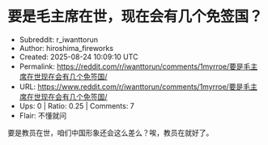 # 要是毛主席在世，现在会有几个免签国？

- Subreddit: r_iwanttorun
- Author: hiroshima_fireworks
- Created: 2025-08-24 10:09:10 UTC
- Permalink: https://reddit.com/r/iwanttorun/comments/1myrroe/要是毛主席在世现在会有几个免签国/
- URL: https://www.reddit.com/r/iwanttorun/comments/1myrroe/要是毛主席在世现在会有几个免签国/
- Ups: 0 | Ratio: 0.25 | Comments: 7
- Flair: 不懂就问


要是教员在世，咱们中国形象还会这么差么？唉，教员在就好了。


